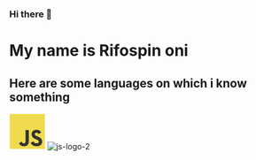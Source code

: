 ### Hi there 👋
<h1>My name is Rifospin oni </h1>
<h2>Here are some languages on which i know something</h2>

<img width="65" alt="js-logo-2" src="https://raw.githubusercontent.com/devicons/devicon/55609aa5bd817ff167afce0d965585c92040787a/icons/javascript/javascript-original.svg">
<img width="65"alt="js-logo-2"  src"https://raw.githubusercontent.com/devicons/devicon/55609aa5bd817ff167afce0d965585c92040787a/icons/css3/css3-original.svg">


